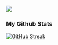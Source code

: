 
![](https://komarev.com/ghpvc/?username=AMG22075&style=for-the-badge&label=VIEWS&color=red)

### My Github Stats

[![GitHub Streak](https://streak-stats.demolab.com?user=AMG22075&theme=javascript&hide_border=true&border_radius=16&date_format=[Y.]n.j)](https://git.io/streak-stats)
